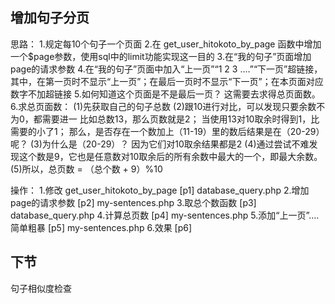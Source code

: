 ## 增加句子分页
思路：
1.规定每10个句子一个页面
2.在 get_user_hitokoto_by_page 函数中增加一个$page参数，使用sql中的limit功能实现这一目的
3.在“我的句子”页面增加page的请求参数
4.在“我的句子”页面中加入“上一页”“1 2 3 ....”“下一页”超链接，
其中，在第一页时不显示“上一页”；在最后一页时不显示“下一页”；在本页面对应数字不加超链接
5.如何知道这个页面是不是最后一页？
这需要去求得总页面数。
6.求总页面数：
(1)先获取自己的句子总数
(2)跟10进行对比，可以发现只要余数不为0，都需要进一
比如总数13，那么页数就是2；
当使用13对10取余时得到1，比需要的小了1；
那么，是否存在一个数加上（11-19）里的数后结果是在（20-29）呢？
(3)为什么是（20-29）？
因为它们对10取余结果都是2
(4)通过尝试不难发现这个数是9，它也是任意数对10取余后的所有余数中最大的一个，即最大余数。
(5)所以，总页数 = （总个数 + 9）%10

操作：
1.修改 get_user_hitokoto_by_page
[p1]
database_query.php
2.增加page的请求参数
[p2]
my-sentences.php
3.取总个数函数
[p3]
database_query.php
4.计算总页数
[p4]
my-sentences.php
5.添加“上一页”....
简单粗暴
[p5]
my-sentences.php
6.效果
[p6]
## 下节
句子相似度检查
